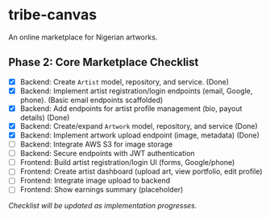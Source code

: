 # tribe-canvas

An online marketplace for Nigerian artworks.

## Phase 2: Core Marketplace Checklist

-   [x] Backend: Create `Artist` model, repository, and service. (Done)
-   [x] Backend: Implement artist registration/login endpoints (email, Google, phone). (Basic email endpoints scaffolded)
-   [x] Backend: Add endpoints for artist profile management (bio, payout details) (Done)
-   [x] Backend: Create/expand `Artwork` model, repository, and service (Done)
-   [x] Backend: Implement artwork upload endpoint (image, metadata) (Done)
-   [ ] Backend: Integrate AWS S3 for image storage
-   [ ] Backend: Secure endpoints with JWT authentication
-   [ ] Frontend: Build artist registration/login UI (forms, Google/phone)
-   [ ] Frontend: Create artist dashboard (upload art, view portfolio, edit profile)
-   [ ] Frontend: Integrate image upload to backend
-   [ ] Frontend: Show earnings summary (placeholder)

_Checklist will be updated as implementation progresses._
